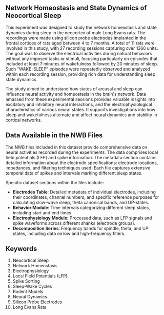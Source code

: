 ## Network Homeostasis and State Dynamics of Neocortical Sleep

This experiment was designed to study the network homeostasis and state dynamics during sleep in the neocortex of male Long Evans rats. The recordings were made using silicon probe electrodes implanted in the frontal cortices of rats aged between 4 to 7 months. A total of 11 rats were involved in this study, with 27 recording sessions capturing over 1360 units. The goal was to observe the electrical activities during natural behaviors without any imposed tasks or stimuli, focusing particularly on episodes that included at least 7 minutes of wakefulness followed by 20 minutes of sleep. Such "WAKE-SLEEP" episodes were repeatedly observed and analyzed within each recording session, providing rich data for understanding sleep state dynamics.

The study aimed to understand how states of arousal and sleep can influence neural activity and homeostasis in the brain's network. Data amassed from these experimental sessions provides valuable insights into excitatory and inhibitory neural interactions, and the electrophysiological characteristics of various neural states. It supports investigations into how sleep and wakefulness alternate and affect neural dynamics and stability in cortical networks.

## Data Available in the NWB Files

The NWB files included in this dataset provide comprehensive data on neural activities recorded during the experiments. The data comprises local field potentials (LFP) and spike information. The metadata section contains detailed information about the electrode specifications: electrode locations, impedances, and filtering techniques used. Each file captures extensive temporal data of spikes and intervals marking different sleep states.

Specific dataset sections within the files include:
- **Electrodes Table**: Detailed metadata of individual electrodes, including their coordinates, channel numbers, and specific reference purposes for calculating slow-wave sleep, theta canonical bands, and UP-states.
- **Behavior Module**: Time intervals categorizing different sleep states, including start and end times.
- **Electrophysiology Module**: Processed data, such as LFP signals and spike waveforms across different shanks (electrode groups).
- **Decomposition Series**: Frequency bands for spindle, theta, and UP states, including data on low and high-frequency filters.

## Keywords

1. Neocortical Sleep
2. Network Homeostasis
3. Electrophysiology
4. Local Field Potentials (LFP)
5. Spike Sorting
6. Sleep-Wake Cycles
7. Rodent Models
8. Neural Dynamics
9. Silicon Probe Electrodes
10. Long Evans Rats